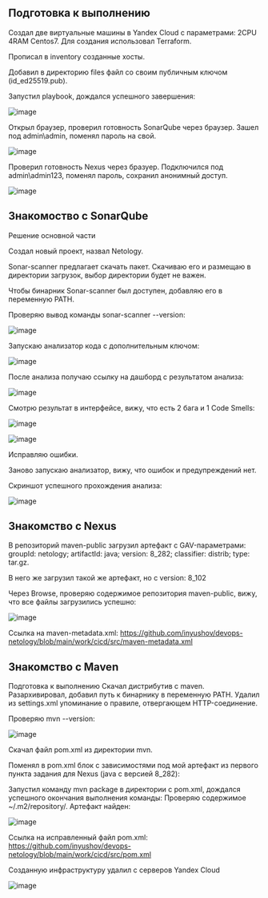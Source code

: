 ## Подготовка к выполнению

Создал две виртуальные машины в Yandex Cloud с параметрами: 2CPU 4RAM Centos7. Для создания использовал Terraform.

Прописал в inventory созданные хосты.

Добавил в директорию files файл со своим публичным ключом (id_ed25519.pub).

Запустил playbook, дождался успешного завершения:

![image](https://github.com/inyushov/devops-netology/assets/127683348/f5d7c154-2c36-466c-9300-b08883d8cab0)

Открыл браузер, проверил готовность SonarQube через браузер.
Зашел под admin\admin, поменял пароль на свой.

![image](https://github.com/inyushov/devops-netology/assets/127683348/84ac1de1-1b04-444e-afd5-4e035c99c25d)

Проверил готовность Nexus через бразуер.
Подключился под admin\admin123, поменял пароль, сохранил анонимный доступ.

![image](https://github.com/inyushov/devops-netology/assets/127683348/fc68b13e-cec6-43bc-af07-35962c79982f)

## Знакомоство с SonarQube

Решение основной части

Создал новый проект, назвал Netology.

Sonar-scanner предлагает скачать пакет. Скачиваю его и размещаю в директории загрузок, выбор директории будет не важен.

Чтобы бинарник Sonar-scanner был доступен, добавляю его в переменную PATH.

Проверяю вывод команды sonar-scanner --version:

![image](https://github.com/inyushov/devops-netology/assets/127683348/d1309c05-98f4-49bf-915c-480d988097cd)

Запускаю анализатор кода с дополнительным ключом:

![image](https://github.com/inyushov/devops-netology/assets/127683348/795e151c-fd76-49c7-9c27-c58603d8b30b)

После анализа получаю ссылку на дашборд с результатом анализа:

![image](https://github.com/inyushov/devops-netology/assets/127683348/a48462e7-1601-4d85-a314-d4ee43737ab8)

Смотрю результат в интерфейсе, вижу, что есть 2 бага и 1 Code Smells:

![image](https://github.com/inyushov/devops-netology/assets/127683348/4c83b774-bb7c-4723-89ac-0ea4b080b28e)

![image](https://github.com/inyushov/devops-netology/assets/127683348/990d7a6f-c4b1-48a9-84f4-73d34fd63528)

Исправляю ошибки.

Заново запускаю анализатор, вижу, что ошибок и предупреждений нет.

Скриншот успешного прохождения анализа:

![image](https://github.com/inyushov/devops-netology/assets/127683348/6c968573-24da-4a98-9b4d-0abfb772586d)

## Знакомство с Nexus

В репозиторий maven-public загрузил артефакт с GAV-параметрами:
groupId: netology;
artifactId: java;
version: 8_282;
classifier: distrib;
type: tar.gz.

В него же загрузил такой же артефакт, но с version: 8_102

Через Browse, проверяю содержимое репозитория maven-public, вижу, что все файлы загрузились успешно:

![image](https://github.com/inyushov/devops-netology/assets/127683348/5977347f-8401-4da4-a998-2682d71257ba)

Ссылка на maven-metadata.xml: https://github.com/inyushov/devops-netology/blob/main/work/cicd/src/maven-metadata.xml

## Знакомство с Maven

Подготовка к выполнению
Скачал дистрибутив с maven.
Разархивировал, добавил путь к бинарнику в переменную PATH.
Удалил из settings.xml упоминание о правиле, отвергающем HTTP-соединение.

Проверяю mvn --version:

![image](https://github.com/inyushov/devops-netology/assets/127683348/59dd3a21-4b9c-4391-b2c6-f6d9e6de69c7)

Скачал файл pom.xml из директории mvn.

Поменял в pom.xml блок с зависимостями под мой артефакт из первого пункта задания для Nexus (java с версией 8_282):

Запустил команду mvn package в директории с pom.xml, дождался успешного окончания выполнения команды:
Проверяю содержимое ~/.m2/repository/. Артефакт найден:

![image](https://github.com/inyushov/devops-netology/assets/127683348/b1e7fe4e-e711-4100-836b-59224e698ce4)

Ссылка на исправленный файл pom.xml: https://github.com/inyushov/devops-netology/blob/main/work/cicd/src/pom.xml

Созданную инфраструктуру удалил с серверов Yandex Cloud

![image](https://github.com/inyushov/devops-netology/assets/127683348/223b5dea-5e52-4bba-95ac-fbfa6a8ee94f)






